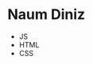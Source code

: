 <body>
  <h1>Naum Diniz</h1>
</body>

<div>
  <ul>
    <li>JS</li>
    <li>HTML</li>
    <li>CSS</li>
  </ul>
</div>
